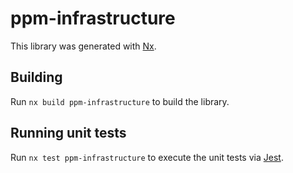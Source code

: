 # ppm-infrastructure

This library was generated with [Nx](https://nx.dev).

## Building

Run `nx build ppm-infrastructure` to build the library.

## Running unit tests

Run `nx test ppm-infrastructure` to execute the unit tests via [Jest](https://jestjs.io).
